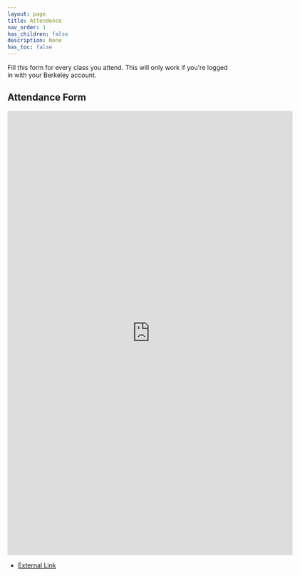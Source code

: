 ```yaml
---
layout: page
title: Attendence
nav_order: 1
has_children: false
description: None
has_toc: false
---
```


Fill this form for every class you attend. This will only work if you're logged in with your Berkeley account.

## Attendance Form
<iframe src="https://docs.google.com/forms/d/e/1FAIpQLSc8UhBO8rxvS1OyTPFp3l9RuGuzD_Q3cQMJyHw9Xe7OK0aELQ/viewform?embedded=true" width="640" height="996" frameborder="0" marginheight="0" marginwidth="0">Loading…</iframe>

- [External Link](https://docs.google.com/forms/d/e/1FAIpQLSc8UhBO8rxvS1OyTPFp3l9RuGuzD_Q3cQMJyHw9Xe7OK0aELQ/viewform?usp=sf_link)